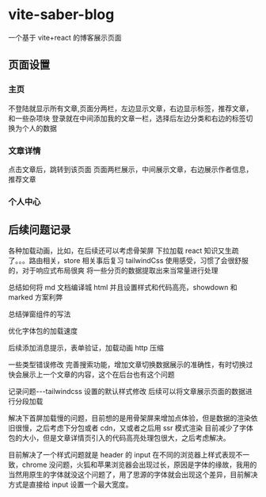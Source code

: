 # vite-saber-blog

一个基于 vite+react 的博客展示页面

## 页面设置

### 主页

不登陆就显示所有文章,页面分两栏，左边显示文章，右边显示标签，推荐文章，和一些杂项块
登录就在中间添加我的文章一栏，选择后左边分类和右边的标签切换为个人的数据

### 文章详情

点击文章后，跳转到该页面
页面两栏展示，中间展示文章，右边展示作者信息，推荐文章

### 个人中心

## 后续问题记录

各种加载动画，比如，在后续还可以考虑骨架屏
下拉加载
react 知识又生疏了。。。路由相关，store 相关事后复习
tailwindCss 使用感受，习惯了会很舒服的，对于响应式布局很爽
将一些分页的数据提取出来当常量进行处理

总结如何将 md 文档编译城 html 并且设置样式和代码高亮，showdown 和 marked 方案利弊

总结弹窗组件的写法

优化字体包的加载速度

后续添加消息提示，表单验证，加载动画
http 压缩

一些类型错误修改
完善搜索功能，增加文章切换数据展示的准确性，有时切换过快会展示上一个文章的内容，这个在后台也有这个问题

记录问题---tailwindcss 设置的默认样式修改
后续可以将文章展示页面的数据进行分段加载

解决下首屏加载慢的问题，目前想的是用骨架屏来增加点体验，但是数据的渲染依旧很慢，之后考虑下分包或者 cdn，又或者之后用 ssr 模式渲染
目前减少了字体包的大小，但是文章详情页引入的代码高亮处理包很大，之后考虑解决。

目前解决了一个样式问题就是 header 的 input 在不同的浏览器上样式表现不一致，chrome 没问题，火狐和苹果浏览器会出现过长，原因是字体的缘故，我用的当然用原生的字体就没这个问题了，用了思源的字体就会出现这个差异，目前解决方式是直接给 input 设置一个最大宽度。
